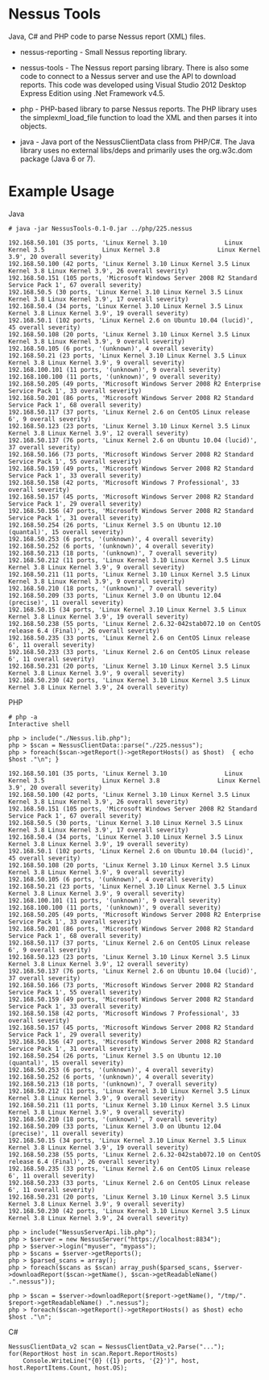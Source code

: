 Nessus Tools
=================================

Java, C# and PHP code to parse Nessus report (XML) files. 

* nessus-reporting - Small Nessus reporting library.

* nessus-tools - The Nessus report parsing library. There is also some code to connect to a Nessus server and use the API to download reports. This code was developed using Visual Studio 2012 Desktop Express Edition using .Net Framework v4.5.

* php - PHP-based library to parse Nessus reports. The PHP library uses the simplexml_load_file function to load the XML and then parses it into objects.

* java - Java port of the NessusClientData class from PHP/C#. The Java library uses no external libs/deps and primarily uses the org.w3c.dom package (Java 6 or 7).


Example Usage
=================================

Java

    # java -jar NessusTools-0.1-0.jar ../php/225.nessus 

    192.168.50.101 (35 ports, 'Linux Kernel 3.10 				Linux Kernel 3.5 				Linux Kernel 3.8 				Linux Kernel 3.9', 20 overall severity)
    192.168.50.100 (42 ports, 'Linux Kernel 3.10 Linux Kernel 3.5 Linux Kernel 3.8 Linux Kernel 3.9', 26 overall severity)
    192.168.50.151 (105 ports, 'Microsoft Windows Server 2008 R2 Standard Service Pack 1', 67 overall severity)
    192.168.50.5 (30 ports, 'Linux Kernel 3.10 Linux Kernel 3.5 Linux Kernel 3.8 Linux Kernel 3.9', 17 overall severity)
    192.168.50.4 (34 ports, 'Linux Kernel 3.10 Linux Kernel 3.5 Linux Kernel 3.8 Linux Kernel 3.9', 19 overall severity)
    192.168.50.1 (102 ports, 'Linux Kernel 2.6 on Ubuntu 10.04 (lucid)', 45 overall severity)
    192.168.50.108 (20 ports, 'Linux Kernel 3.10 Linux Kernel 3.5 Linux Kernel 3.8 Linux Kernel 3.9', 9 overall severity)
    192.168.50.105 (6 ports, '(unknown)', 4 overall severity)
    192.168.50.21 (23 ports, 'Linux Kernel 3.10 Linux Kernel 3.5 Linux Kernel 3.8 Linux Kernel 3.9', 9 overall severity)
    192.168.100.101 (11 ports, '(unknown)', 9 overall severity)
    192.168.100.100 (11 ports, '(unknown)', 9 overall severity)
    192.168.50.205 (49 ports, 'Microsoft Windows Server 2008 R2 Enterprise Service Pack 1', 33 overall severity)
    192.168.50.201 (86 ports, 'Microsoft Windows Server 2008 R2 Standard Service Pack 1', 68 overall severity)
    192.168.50.117 (37 ports, 'Linux Kernel 2.6 on CentOS Linux release 6', 9 overall severity)
    192.168.50.123 (23 ports, 'Linux Kernel 3.10 Linux Kernel 3.5 Linux Kernel 3.8 Linux Kernel 3.9', 12 overall severity)
    192.168.50.137 (76 ports, 'Linux Kernel 2.6 on Ubuntu 10.04 (lucid)', 37 overall severity)
    192.168.50.166 (73 ports, 'Microsoft Windows Server 2008 R2 Standard Service Pack 1', 55 overall severity)
    192.168.50.159 (49 ports, 'Microsoft Windows Server 2008 R2 Standard Service Pack 1', 33 overall severity)
    192.168.50.158 (42 ports, 'Microsoft Windows 7 Professional', 33 overall severity)
    192.168.50.157 (45 ports, 'Microsoft Windows Server 2008 R2 Standard Service Pack 1', 29 overall severity)
    192.168.50.156 (47 ports, 'Microsoft Windows Server 2008 R2 Standard Service Pack 1', 31 overall severity)
    192.168.50.254 (26 ports, 'Linux Kernel 3.5 on Ubuntu 12.10 (quantal)', 15 overall severity)
    192.168.50.253 (6 ports, '(unknown)', 4 overall severity)
    192.168.50.252 (6 ports, '(unknown)', 4 overall severity)
    192.168.50.213 (18 ports, '(unknown)', 7 overall severity)
    192.168.50.212 (11 ports, 'Linux Kernel 3.10 Linux Kernel 3.5 Linux Kernel 3.8 Linux Kernel 3.9', 9 overall severity)
    192.168.50.211 (11 ports, 'Linux Kernel 3.10 Linux Kernel 3.5 Linux Kernel 3.8 Linux Kernel 3.9', 9 overall severity)
    192.168.50.210 (18 ports, '(unknown)', 7 overall severity)
    192.168.50.209 (33 ports, 'Linux Kernel 3.0 on Ubuntu 12.04 (precise)', 11 overall severity)
    192.168.50.15 (34 ports, 'Linux Kernel 3.10 Linux Kernel 3.5 Linux Kernel 3.8 Linux Kernel 3.9', 19 overall severity)
    192.168.50.238 (55 ports, 'Linux Kernel 2.6.32-042stab072.10 on CentOS release 6.4 (Final)', 26 overall severity)
    192.168.50.235 (33 ports, 'Linux Kernel 2.6 on CentOS Linux release 6', 11 overall severity)
    192.168.50.233 (33 ports, 'Linux Kernel 2.6 on CentOS Linux release 6', 11 overall severity)
    192.168.50.231 (20 ports, 'Linux Kernel 3.10 Linux Kernel 3.5 Linux Kernel 3.8 Linux Kernel 3.9', 9 overall severity)
    192.168.50.230 (42 ports, 'Linux Kernel 3.10 Linux Kernel 3.5 Linux Kernel 3.8 Linux Kernel 3.9', 24 overall severity)

PHP

    # php -a
    Interactive shell
    
    php > include("./Nessus.lib.php");
    php > $scan = NessusClientData::parse("./225.nessus");
    php > foreach($scan->getReport()->getReportHosts() as $host)  { echo $host ."\n"; }

    192.168.50.101 (35 ports, 'Linux Kernel 3.10 				Linux Kernel 3.5 				Linux Kernel 3.8 				Linux Kernel 3.9', 20 overall severity)
    192.168.50.100 (42 ports, 'Linux Kernel 3.10 Linux Kernel 3.5 Linux Kernel 3.8 Linux Kernel 3.9', 26 overall severity)
    192.168.50.151 (105 ports, 'Microsoft Windows Server 2008 R2 Standard Service Pack 1', 67 overall severity)
    192.168.50.5 (30 ports, 'Linux Kernel 3.10 Linux Kernel 3.5 Linux Kernel 3.8 Linux Kernel 3.9', 17 overall severity)
    192.168.50.4 (34 ports, 'Linux Kernel 3.10 Linux Kernel 3.5 Linux Kernel 3.8 Linux Kernel 3.9', 19 overall severity)
    192.168.50.1 (102 ports, 'Linux Kernel 2.6 on Ubuntu 10.04 (lucid)', 45 overall severity)
    192.168.50.108 (20 ports, 'Linux Kernel 3.10 Linux Kernel 3.5 Linux Kernel 3.8 Linux Kernel 3.9', 9 overall severity)
    192.168.50.105 (6 ports, '(unknown)', 4 overall severity)
    192.168.50.21 (23 ports, 'Linux Kernel 3.10 Linux Kernel 3.5 Linux Kernel 3.8 Linux Kernel 3.9', 9 overall severity)
    192.168.100.101 (11 ports, '(unknown)', 9 overall severity)
    192.168.100.100 (11 ports, '(unknown)', 9 overall severity)
    192.168.50.205 (49 ports, 'Microsoft Windows Server 2008 R2 Enterprise Service Pack 1', 33 overall severity)
    192.168.50.201 (86 ports, 'Microsoft Windows Server 2008 R2 Standard Service Pack 1', 68 overall severity)
    192.168.50.117 (37 ports, 'Linux Kernel 2.6 on CentOS Linux release 6', 9 overall severity)
    192.168.50.123 (23 ports, 'Linux Kernel 3.10 Linux Kernel 3.5 Linux Kernel 3.8 Linux Kernel 3.9', 12 overall severity)
    192.168.50.137 (76 ports, 'Linux Kernel 2.6 on Ubuntu 10.04 (lucid)', 37 overall severity)
    192.168.50.166 (73 ports, 'Microsoft Windows Server 2008 R2 Standard Service Pack 1', 55 overall severity)
    192.168.50.159 (49 ports, 'Microsoft Windows Server 2008 R2 Standard Service Pack 1', 33 overall severity)
    192.168.50.158 (42 ports, 'Microsoft Windows 7 Professional', 33 overall severity)
    192.168.50.157 (45 ports, 'Microsoft Windows Server 2008 R2 Standard Service Pack 1', 29 overall severity)
    192.168.50.156 (47 ports, 'Microsoft Windows Server 2008 R2 Standard Service Pack 1', 31 overall severity)
    192.168.50.254 (26 ports, 'Linux Kernel 3.5 on Ubuntu 12.10 (quantal)', 15 overall severity)
    192.168.50.253 (6 ports, '(unknown)', 4 overall severity)
    192.168.50.252 (6 ports, '(unknown)', 4 overall severity)
    192.168.50.213 (18 ports, '(unknown)', 7 overall severity)
    192.168.50.212 (11 ports, 'Linux Kernel 3.10 Linux Kernel 3.5 Linux Kernel 3.8 Linux Kernel 3.9', 9 overall severity)
    192.168.50.211 (11 ports, 'Linux Kernel 3.10 Linux Kernel 3.5 Linux Kernel 3.8 Linux Kernel 3.9', 9 overall severity)
    192.168.50.210 (18 ports, '(unknown)', 7 overall severity)
    192.168.50.209 (33 ports, 'Linux Kernel 3.0 on Ubuntu 12.04 (precise)', 11 overall severity)
    192.168.50.15 (34 ports, 'Linux Kernel 3.10 Linux Kernel 3.5 Linux Kernel 3.8 Linux Kernel 3.9', 19 overall severity)
    192.168.50.238 (55 ports, 'Linux Kernel 2.6.32-042stab072.10 on CentOS release 6.4 (Final)', 26 overall severity)
    192.168.50.235 (33 ports, 'Linux Kernel 2.6 on CentOS Linux release 6', 11 overall severity)
    192.168.50.233 (33 ports, 'Linux Kernel 2.6 on CentOS Linux release 6', 11 overall severity)
    192.168.50.231 (20 ports, 'Linux Kernel 3.10 Linux Kernel 3.5 Linux Kernel 3.8 Linux Kernel 3.9', 9 overall severity)
    192.168.50.230 (42 ports, 'Linux Kernel 3.10 Linux Kernel 3.5 Linux Kernel 3.8 Linux Kernel 3.9', 24 overall severity)
    
    php > include("NessusServerApi.lib.php");
    php > $server = new NessusServer("https://localhost:8834");
    php > $server->login("myuser", "mypass");
    php > $scans = $server->getReports();
    php > $parsed_scans = array();
    php > foreach($scans as $scan) array_push($parsed_scans, $server->downloadReport($scan->getName(), $scan->getReadableName() .".nessus"));
    
    php > $scan = $server->downloadReport($report->getName(), "/tmp/". $report->getReadableName() .".nessus");
    php > foreach($scan->getReport()->getReportHosts() as $host) echo $host ."\n"; 

C#

    NessusClientData_v2 scan = NessusClientData_v2.Parse("...");
    for(ReportHost host in scan.Report.ReportHosts)
    	Console.WriteLine("{0} ({1} ports, '{2}')", host, host.ReportItems.Count, host.OS);
    
